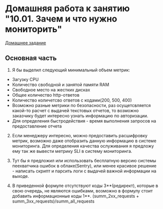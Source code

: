 # Домашняя работа к занятию "10.01. Зачем и что нужно мониторить"

[Домашнее задание](https://github.com/netology-code/mnt-homeworks/tree/MNT-13/10-monitoring-01-base)

## Основная часть

1. Я бы выделил следующий минимальный объем метрик: 
 - Загузку CPU
 - Количество свободной и занятой памяти RAM
 - Свободное место на жестких дисках
 - Общее количество http-ответов
 - Количество количетсво ответов с кодами(200, 500, 400)
 - Возможно разные метрики по безопасности, раз осущетсвляется какой-то расчет с выдачей текстовых отчетов, то возможно заказчику будет интересно узнать информацию по авторизации.
 - Для определения быстродействия - время выполнения запросов на предоставление отчета
 
2. Если менеджеру интересно, можно предоставить расшифровку метрик, возможно даже отобразить данную информацию в системе мониторинга. Для определения качества ослуживания я предложу ему так же вывести метрику SLI в систему мониторинга.

3. Тут бы я предложил или использовать бесплатную версию системы пеехватчика ошибок в облаке(Sentry), или менее красивое решение - написать скрипт и парсить логи с выдачей важной информации на выходе.

4. В приведенной формуле отсутствуют коды 3**(редирект), которые в свою очередь, не являются ошибками, возможно в формулу стоит добавить информационные коды 1**. 
(summ_2xx_requests + summ_3xx_requests)/summ_all_requests
